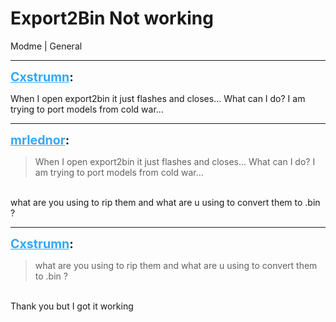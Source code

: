 # Export2Bin Not working
Modme | General

---
<strong style="font-size: 1.4em;"><span style="text-decoration: underline;text-decoration-color: #34a7f9;"><span style="color:#34a7f9;">Cxstrumn</span></span>:</strong>

<p>When I open export2bin it just flashes and closes... What can I do? I am trying to port models from cold war...</p>

---
<strong style="font-size: 1.4em;"><span style="text-decoration: underline;text-decoration-color: #34a7f9;"><span style="color:#34a7f9;">mrlednor</span></span>:</strong>

<p><blockquote>When I open export2bin it just flashes and closes... What can I do? I am trying to port models from cold war...<br /></blockquote><br />what are you using to rip them and what are u using to convert them to .bin ?</p>

---
<strong style="font-size: 1.4em;"><span style="text-decoration: underline;text-decoration-color: #34a7f9;"><span style="color:#34a7f9;">Cxstrumn</span></span>:</strong>

<p><blockquote>what are you using to rip them and what are u using to convert them to .bin ?<br /></blockquote><br />Thank you but I got it working</p>
